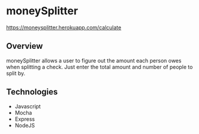 # moneySplitter
https://moneysplitter.herokuapp.com/calculate

## Overview
moneySplitter allows a user to figure out the amount each person owes when splitting a check. Just enter the total amount and number of people to split by.

## Technologies
- Javascript
- Mocha
- Express
- NodeJS 

